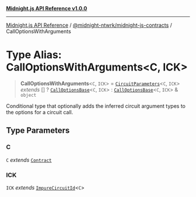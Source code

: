 [**Midnight.js API Reference v1.0.0**](../../../README.md)

***

[Midnight.js API Reference](../../../packages.md) / [@midnight-ntwrk/midnight-js-contracts](../README.md) / CallOptionsWithArguments

# Type Alias: CallOptionsWithArguments\<C, ICK\>

> **CallOptionsWithArguments**\<`C`, `ICK`\> = [`CircuitParameters`](../../midnight-js-types/type-aliases/CircuitParameters.md)\<`C`, `ICK`\> *extends* \[\] ? [`CallOptionsBase`](CallOptionsBase.md)\<`C`, `ICK`\> : [`CallOptionsBase`](CallOptionsBase.md)\<`C`, `ICK`\> & `object`

Conditional type that optionally adds the inferred circuit argument types to
the options for a circuit call.

## Type Parameters

### C

`C` *extends* [`Contract`](../../midnight-js-types/interfaces/Contract.md)

### ICK

`ICK` *extends* [`ImpureCircuitId`](../../midnight-js-types/type-aliases/ImpureCircuitId.md)\<`C`\>
